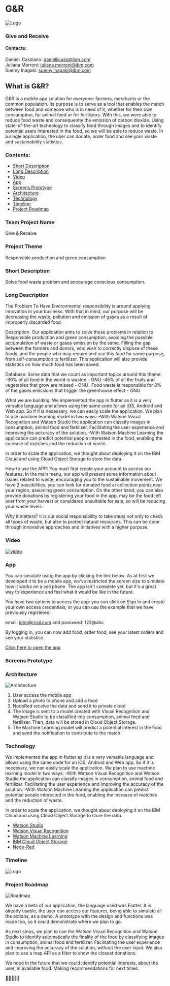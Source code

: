 # G&R 
![Logo](/images/logo.png)

### Give and Receive 

#### Contacts:</br>
Danielli Cassiano: <daniellicass@ibm.com> </br>
Juliana Morroni: <juliana.morroni@ibm.com> </br>
Suemy Inagaki: <suemy.inagaki@ibm.com>


## What is G&R?
G&R is a mobile app solution for everyone: farmers, merchants or the common population. Its purpose is to serve as a tool that enables the match between food and someone who is in need of it, whether for their own consumption, for animal feed or for fertilizers. With this, we were able to reduce food waste and consequently the emission of carbon dioxide. Using state-of-the-art technology to classify food through images and to identify potential users interested in the food, so we will be able to reduce waste. In a single application, the user can donate, order food and see your waste and sustainability statistics.

### Contents:

- [Short Description](#Short-Description)
- [Long Description](#Long-Description)
- [Video](#video)
- [App](#app)
- [Screens Prototype](#Screens-Prototype)
- [Architecture](#architecture)
- [Technology](#technology)
- [Timeline](#timeline)
- [Project Roadmap](#Project-Roadmap)

### Team Project Name

Give & Receive  


### Project Theme

Responsible production and green consumption



### Short Description

Solve food waste problem and encourage conscious consumption.

### Long Description

The Problem
To Have Environmental responsibility is around applying innovation in your business.
With that in mind, our purpose will be decreasing the waste, pollution and emission of gases as a result of improperly discarded food.


Description 
Our application aims to solve these problems in relation to Responsible production and green consumption, avoiding the possible accumulation of waste or gases emission by the same. Filling the gap between the farmers and donors, who wish to correctly dispose of these foods ,and the people who may require and use this food for some purpose, from self-consumption to fertilizer. This application will also provide statistics on how much food has been saved.


Database:
Some data that we count as important topics around this theme: 
-30% of all food in the world is wasted - ONU
-45% of all the fruits and vegetables that grow are missed - ONU
-Food waste is responsible for 8% of the gases emissions that trigger the greenhouse effect - ONU


What we are building:
We implemented the app in flutter as it is a very versatile language and allows using the same code for an iOS, Android and Web app. So if it is necessary, we can easily scale the application.
We plan to use machine learning model in two ways:
-With Watson Visual Recognition and Watson Studio the application can classify images in consumption, animal food and fertilizer. Facilitating the user experience and improving the accuracy of the solution.
-With Watson Machine Learning the application can predict potential people interested in the food, enabling the increase of matches and the reduction of waste. 


In order to scale the application, we thought about deploying it on the IBM Cloud and using Cloud Object Storage to store the data.


How to use the APP:
You must first create your account to access our features.
In the main menu, our app will present some information about issues related to waste, encouraging you to the sustainable movement.
We have 2 possibilities, you can look for donated food at collection points near your region, assuming green consumption.
On the other hand, you can also provide donations by registering your food in the app, may be the food left over from your harvest or considered unsuitable for sale, so will be reducing your waste levels.


Why it matters?
It is our social responsibility to take steps not only to check all types of waste, but also to protect natural resources. This can be done through innovative approaches and initiatives with a higher purpose.

### Video
[![video](/images/capa.png)](https://ibm.box.com/s/nfwyb44k9jryjq4s4kcj4p0oip5q1dy0)


### App

You can simulate using the app by clicking the link below. As at first we developed it to be a mobile app, we've restricted the screen size to simulate how it works on a cell phone. The app isn't complete yet, but it's a great way to experience and feel what it would be like in the future.  

You have two options to access the app: you can click on Sign In and create your own access credentials, or you can use the example that we have previously registered: 

email: john@mail.com and password: 123@abc

By logging in, you can now add food, order food, see your latest orders and see your statistics.

[Click here to open the app](https://suemy-inagaki.github.io/#/) 

### Screens Prototype


### Architecture
![Architecture](/images/architecture.png)

1) User access the mobile app
2) Upload a photo to phone and add a food
3) NodeRed receive the data and send it to private cloud
4) The image is sent to a model created with Visual Recognition and Watson Studio to be classified into consumption, animal feed and fertilizer. Then, data will be stored in Cloud Object Storage. 
5) The Machine Learning model will predict a potential interest in the food and send the notification to contribute to the match. 
### Technology

We implemented the app in flutter as it is a very versatile language and allows using the same code for an iOS, Android and Web app. So if it is necessary, we can easily scale the application.
We plan to use machine learning model in two ways:
-With Watson Visual Recognition and Watson Studio the application can classify images in consumption, animal food and fertilizer. Facilitating the user experience and improving the accuracy of the solution.
-With Watson Machine Learning the application can predict potential people interested in the food, enabling the increase of matches and the reduction of waste. 


In order to scale the application, we thought about deploying it on the IBM Cloud and using Cloud Object Storage to store the data.

- [Watson Studio](https://www.ibm.com/br-pt/cloud/watson-studio)
- [Watson Visual Recognition](https://www.ibm.com/br-pt/cloud/watson-visual-recognition/pricing)
- [Watson Machine Learning](https://www.ibm.com/br-pt/cloud/machine-learning)
- [IBM Cloud Object Storage](https://www.ibm.com/br-pt/cloud/object-storage)
- [Node-Red](https://nodered.org/)

### Timeline
![Logo](/images/timeline.png)

### Project Roadmap 

![Roadmap](/images/roadmap.png)

We have a beta of our application, the language used was Flutter. It is already usable, the user can access our features, being able to simulate all the actions, as a demo. A prototype with the design and functions was made too, so it could demonstrate where we plan to go. 


As next steps, we plan to use the Watson Visual Recognition and Watson Studio to identify automatically the finality of the food by classifying images in consumption, animal food and fertilizer. Facilitating the user experience and improving the accuracy of the solution, without the user input. We also plan to use a map API as a filter to show the closest donations. 


We hope in the future that we could identify potential interests, about the user, in available food. Making recommendations for next times. 

🍎🤝👨‍🌾🌱



